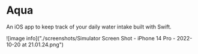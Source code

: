 # Aqua
An iOS app to keep track of your daily water intake built with Swift.

![image info]("./screenshots/Simulator Screen Shot - iPhone 14 Pro - 2022-10-20 at 21.01.24.png")
